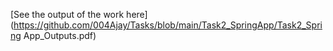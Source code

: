 [See the output of the work here](https://github.com/004Ajay/Tasks/blob/main/Task2_SpringApp/Task2_Spring App_Outputs.pdf)